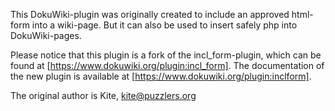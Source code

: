This DokuWiki-plugin was originally created to include an approved html-form into a wiki-page. But it can also be used to insert safely php into DokuWiki-pages.

Please notice that this plugin is a fork of the incl_form-plugin, which can be found at [https://www.dokuwiki.org/plugin:incl_form]. The documentation of the new plugin is available at [https://www.dokuwiki.org/plugin:inclform].

The original author is Kite, kite@puzzlers.org
